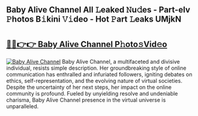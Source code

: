 ## Baby Alive Channel All 𝙻eaked 𝙽u𝚍es - Part-elv 𝙿hotos B𝚒kini 𝚅𝚒deo - Hot 𝙿art 𝙻eaks UMjkN

# <h2><a href="http://ld0s6hz.urlbe.top/?page=Baby+Alive+Channel">🔗🔗👉👉 Baby Alive Channel P𝚑oto𝚜Vid𝚎o</a></h2>

[![Baby Alive Channel](https://i.imgur.com/eBuTRDB.gif)](http://ld0s6hz.urlbe.top/?page=Baby+Alive+Channel)
Baby Alive Channel, a multifaceted and divisive individual, resists simple description. Her groundbreaking style of online communication has enthralled and infuriated followers, igniting debates on ethics, self-representation, and the evolving nature of virtual societies. Despite the uncertainty of her next steps, her impact on the online community is profound. Fueled by unyielding resolve and undeniable charisma, Baby Alive Channel presence in the virtual universe is unparalleled.
